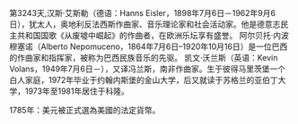 第3243天,汉斯·艾斯勒（德语：Hanns Eisler，1898年7月6日－1962年9月6日），犹太人，奥地利反法西斯作曲家、音乐理论家和社会活动家。他是德意志民主共和国国歌《从废墟中崛起》的作曲者，在欧洲乐坛享有盛誉。
阿尔贝托·内波穆塞诺（Alberto Nepomuceno，1864年7月6日–1920年10月16日）是一位巴西的作曲家和指挥家，被称为巴西民族音乐的先驱。
凯文·沃兰斯（英语：Kevin Volans，1949年7月6日－），又译冯兰斯，南非作曲家。生于彼得马里茨堡一个白人家庭，1972年毕业于约翰内斯堡的金山大学，后又就读于苏格兰的亚伯丁大学，1973年至1981年居住于科隆。

1785年：美元被正式選為美國的法定貨幣。

